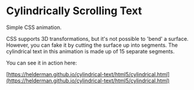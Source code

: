 # Cylindrically Scrolling Text

Simple CSS animation.

CSS supports 3D transformations, but it's not possible to 'bend' a surface.
However, you can fake it by cutting the surface up into segments.
The cylindrical text in this animation is made up of 15 separate segments.

You can see it in action here:

[https://helderman.github.io/cylindrical-text/html5/cylindrical.html](https://helderman.github.io/cylindrical-text/html5/cylindrical.html)
